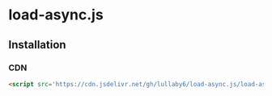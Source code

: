 # load-async.js

## Installation

### CDN

```html
<script src='https://cdn.jsdelivr.net/gh/lullaby6/load-async.js/load-async.cdn.js'></script>
```